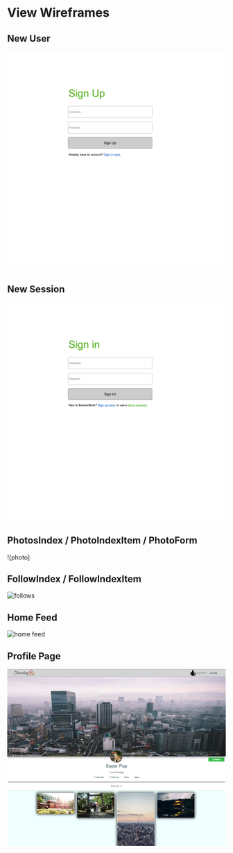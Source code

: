 # View Wireframes

## New User
![new-user]

## New Session
![new-session]

## PhotosIndex / PhotoIndexItem / PhotoForm
![photo]

## FollowIndex / FollowIndexItem
![follows]

## Home Feed
![home feed]

## Profile Page
![profile]

[new-user]: ./wireframes/new_user.png
[new-session]: ./wireframes/new_session.png
[photos]: ./wireframes/root_notes.png
[follows]: ./wireframes/root_notebooks.png
[home feed]: ./wireframes/notebook_form.png
[profile]: ./wireframes/profile.png
